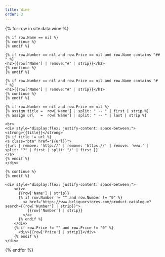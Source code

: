 ```yaml
---
title: Wine
order: 3
---
```

<div>
  {% for row in site.data.wine %}
  
    {% if row.Name == nil %}
    {% continue %}
    {% endif %}

    {% if row.Number == nil and row.Price == nil and row.Name contains "## " %}
    <h2>{{row['Name'] | remove:"#" | strip}}</h2>
    {% continue %}
    {% endif %}
    
    {% if row.Number == nil and row.Price == nil and row.Name contains "# " %}
    <h1>{{row['Name'] | remove:"#" | strip}}</h1>
    {% continue %}
    {% endif %}
    
    {% if row.Number == nil and row.Price == nil %}
    {% assign title =  row['Name'] | split: " -- " | first | strip %}
    {% assign url   =  row['Name'] | split: " -- " | last | strip %}

    <br>
    <div style="display:flex; justify-content: space-between;">
    <strong>{{title}}</strong>
    {% if title != url %}
    <a class="btn" href="{{url}}">
    {{url | remove: 'http://' | remove: 'https://' | remove: 'www.' | split: "?" | first | split: "/" | first }}
    </a>
    {% endif %}
    </div>
    
    {% continue %}
    {% endif %}
   
    <div style="display:flex; justify-content: space-between;">
        <div>
          {{row['Name'] | strip}}
          {% if row.Number != "" and row.Number != "0" %}
            <a href="https://www.bcliquorstores.com/product-catalogue?search={{row['Number'] | strip}}">
              {{row['Number'] | strip}}
            </a>
          {% endif %}
        </div>
        {% if row.Price != "" and row.Price != "0" %}
          <div>{{row['Price'] | strip}}</div>
        {% endif %}
    </div>
  {% endfor %}
</div>



